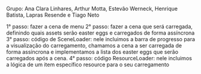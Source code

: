 Grupo: Ana Clara Linhares, Arthur Motta, Estevão Werneck, Henrique Batista, Lapras Resende e Tiago Neto

1° passo: fazer a cena de menu
2° passo: fazer a cena que será carregada, definindo quais assets serão easter eggs e carregados de forma assíncrona
3° passo: código de SceneLoader: nele incluimos a barra de progresso para a visualização do carregamento, chamamos a cena a ser carregada de forma assíncrona e implementamos a lista dos easter eggs que serão carregados após a cena.
4° passo: código ResourceLoader: nele incluimos a lógica de um item específico resource para o seu carregamento
